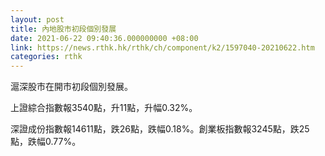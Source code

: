 ```yaml
---
layout: post
title: 內地股市初段個別發展
date: 2021-06-22 09:40:36.000000000 +08:00
link: https://news.rthk.hk/rthk/ch/component/k2/1597040-20210622.htm
categories: rthk
---
```


滬深股市在開市初段個別發展。

上證綜合指數報3540點，升11點，升幅0.32%。

深證成份指數報14611點，跌26點，跌幅0.18%。創業板指數報3245點，跌25點，跌幅0.77%。
